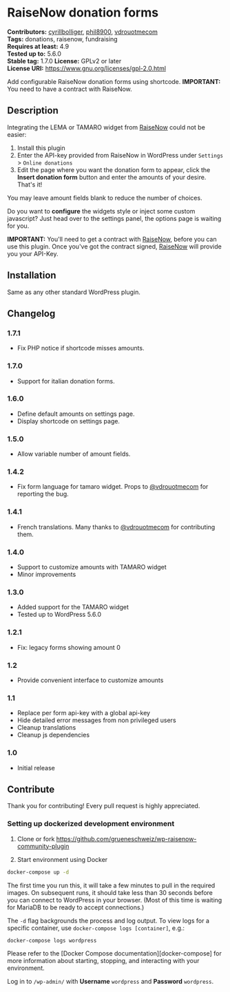 # RaiseNow donation forms #
**Contributors:** [cyrillbolliger](https://profiles.wordpress.org/cyrillbolliger), [phil8900](https://github.com/phil8900/), [vdrouotmecom](https://profiles.wordpress.org/vdrouotmecom/)   
**Tags:** donations, raisenow, fundraising  
**Requires at least:** 4.9  
**Tested up to:** 5.6.0  
**Stable tag:** 1.7.0
**License:** GPLv2 or later    
**License URI:** https://www.gnu.org/licenses/gpl-2.0.html  

Add configurable RaiseNow donation forms using shortcode.
**IMPORTANT:** You need to have a contract with RaiseNow.  

## Description ##

Integrating the LEMA or TAMARO widget from [RaiseNow](https://raisenow.com/)
could not be easier:
1) Install this plugin
1) Enter the API-key provided from RaiseNow in WordPress under `Settings` >
   `Online donations`
1) Edit the page where you want the donation form to appear, click the **Insert
   donation form** button and enter the amounts of your desire. That's it!

You may leave amount fields blank to reduce the number of choices.

Do you want to **configure** the widgets style or inject some custom
javascript? Just head over to the settings panel, the options page is waiting
for you.

**IMPORTANT:** You'll need to get a contract with
[RaiseNow](https://raisenow.com/), before you can use this plugin. Once you've
got the contract signed, [RaiseNow](https://raisenow.com/) will provide you your
API-Key.

## Installation ##

Same as any other standard WordPress plugin.

## Changelog ##

### 1.7.1 ###
* Fix PHP notice if shortcode misses amounts.

### 1.7.0 ###
* Support for italian donation forms.

### 1.6.0 ###
* Define default amounts on settings page.
* Display shortcode on settings page.

### 1.5.0 ###
* Allow variable number of amount fields.

### 1.4.2 ###
* Fix form language for tamaro widget. Props to [@vdrouotmecom](https://profiles.wordpress.org/vdrouotmecom/) for reporting the bug.

### 1.4.1 ###
* French translations. Many thanks to [@vdrouotmecom](https://profiles.wordpress.org/vdrouotmecom/) for contributing them.

### 1.4.0 ###
* Support to customize amounts with TAMARO widget
* Minor improvements

### 1.3.0 ###
* Added support for the TAMARO widget
* Tested up to WordPress 5.6.0

### 1.2.1 ###
* Fix: legacy forms showing amount 0 

### 1.2 ###
* Provide convenient interface to customize amounts

### 1.1 ###
* Replace per form api-key with a global api-key
* Hide detailed error messages from non privileged users
* Cleanup translations
* Cleanup js dependencies

### 1.0 ###
* Initial release

## Contribute ##

Thank you for contributing! Every pull request is highly appreciated.

### Setting up dockerized development environment

1. Clone or fork https://github.com/grueneschweiz/wp-raisenow-community-plugin

2. Start environment using Docker

```sh
docker-compose up -d
```

The first time you run this, it will take a few minutes to pull in the required
images. On subsequent runs, it should take less than 30 seconds before you can
connect to WordPress in your browser. (Most of this time is waiting for MariaDB
to be ready to accept connections.)

The `-d` flag backgrounds the process and log output. To view logs for a
specific container, use `docker-compose logs [container]`, e.g.:

```sh
docker-compose logs wordpress
```

Please refer to the [Docker Compose documentation][docker-compose] for more
information about starting, stopping, and interacting with your environment.

Log in to `/wp-admin/` with **Username** `wordpress` and **Password** `wordpress`.
